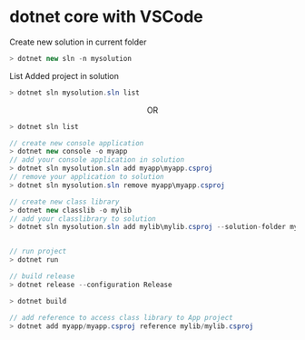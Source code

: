 # dotnet core with VSCode

Create new solution in current folder
```cs 
> dotnet new sln -n mysolution
```
List Added project in solution
```cs
> dotnet sln mysolution.sln list
```
<center>OR</center> 

```cs
> dotnet sln list
```

```cs
// create new console application
> dotnet new console -o myapp
// add your console application in solution
> dotnet sln mysolution.sln add myapp\myapp.csproj
// remove your application to solution
> dotnet sln mysolution.sln remove myapp\myapp.csproj

// create new class library
> dotnet new classlib -o mylib
// add your classlibrary to solution
> dotnet sln mysolution.sln add mylib\mylib.csproj --solution-folder mylibs


// run project
> dotnet run

// build release
> dotnet release --configuration Release

> dotnet build

// add reference to access class library to App project 
> dotnet add myapp/myapp.csproj reference mylib/mylib.csproj

```
